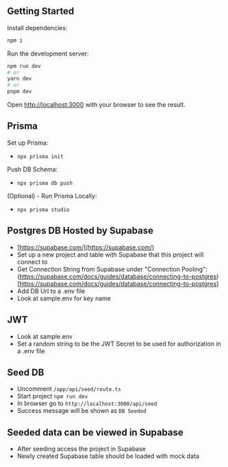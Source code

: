 ## Getting Started

Install dependencies:

```bash
npm i
```

Run the development server:

```bash
npm run dev
# or
yarn dev
# or
pnpm dev
```

Open [http://localhost:3000](http://localhost:3000) with your browser to see the result.

## Prisma

Set up Prisma:

- `npx prisma init`

Push DB Schema:

- `npx prisma db push`

(Optional) - Run Prisma Locally:

- `npx prisma studio`

## Postgres DB Hosted by Supabase

- [https://supabase.com/](https://supabase.com/)
- Set up a new project and table with Supabase that this project will connect to
- Get Connection String from Supabase under "Connection Pooling": (https://supabase.com/docs/guides/database/connecting-to-postgres)[https://supabase.com/docs/guides/database/connecting-to-postgres]
- Add DB Url to a .env file
- Look at sample.env for key name

## JWT

- Look at sample.env
- Set a random string to be the JWT Secret to be used for authorization in a .env file

## Seed DB

- Uncomment `/app/api/seed/route.ts`
- Start project `npm run dev`
- In browser go to `http://localhost:3000/api/seed`
- Success message will be shown as `DB Seeded`

## Seeded data can be viewed in Supabase

- After seeding access the project in Supabase
- Newly created Supabase table should be loaded with mock data
